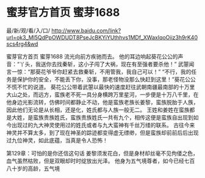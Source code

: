 # 蜜芽官方首页 蜜芽1688

最/新/观/看/入/口/ http://www.baidu.com/link?url=ok3_Ml5QdPpOWDUDT8PseJcBKYiYUthhvs1MDf_XWaxIqoOiiz3h9rK40scs4rg4&wd

蜜芽官方首页 蜜芽1688
流光向前方疾驰而去。
    他的耳边响起葵花公公的声音：“丫头，我送你去找秦斩，这小子闯了大祸，现在有至强者要杀他！”
    武曌闻言一惊：“那葵花爷爷你赶紧去救秦斩，不用管我，我自己可以！”
    “不行，我的任务是保护你的安全，不能丢下你，没事，那老怪物没那么快赶到这里！”葵花公公不慌不忙的说道。
    葵花公公带着武曌以最快的速度赶往武朝南疆最南部的十万里大山之处，而远方，蛮族老不死一具分身横跨万里星河，一步便是十万八千里，在他身边光影流转，仿佛时间都静止不动，他是蛮族老族长姜黎，蛮族脱胎于人族，因此他们无论是从长相，还是化，姓氏都与人族一般无二。
    王姓和姜姓在蛮族都是大姓，是蛮族贵族姓氏，蛮族贵族姓氏一共有九个，相传这便是蛮族自出现到如今出现过的九大神灵使用过的姓氏或者与九大蛮神有千丝万缕的联系。
    古往今来神灵并不算太多，到了现在神圣的踪迹都变得虚无缥缈，但是蛮族却前前后后出现过九位神灵，如此底蕴，当真是令人恐怖！

第129章：可怕的是你还信这句话
    姜黎须发花白，但是身材却丝毫不见佝偻之色，血气虽然枯败，但是双眼却时时绽放出光泽。
    他身为五气境尊者，如今已经七百八十岁的高龄，五气境
